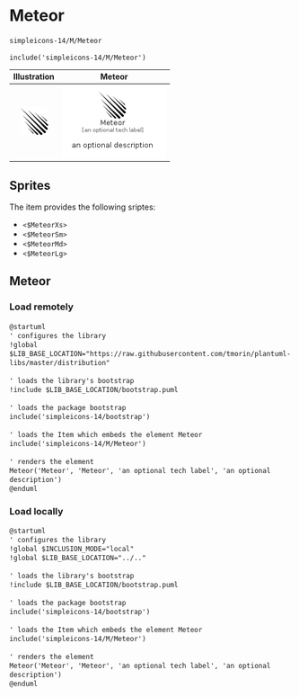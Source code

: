 # Meteor


```text
simpleicons-14/M/Meteor
```

```text
include('simpleicons-14/M/Meteor')
```



| Illustration | Meteor |
| :---: | :---: |
| ![illustration for Illustration](../../simpleicons-14/M/Meteor.png) | ![illustration for Meteor](../../simpleicons-14/M/Meteor.Local.png) |



## Sprites
The item provides the following sriptes:

- `<$MeteorXs>`
- `<$MeteorSm>`
- `<$MeteorMd>`
- `<$MeteorLg>`





## Meteor

### Load remotely
```plantuml
@startuml
' configures the library
!global $LIB_BASE_LOCATION="https://raw.githubusercontent.com/tmorin/plantuml-libs/master/distribution"

' loads the library's bootstrap
!include $LIB_BASE_LOCATION/bootstrap.puml

' loads the package bootstrap
include('simpleicons-14/bootstrap')

' loads the Item which embeds the element Meteor
include('simpleicons-14/M/Meteor')

' renders the element
Meteor('Meteor', 'Meteor', 'an optional tech label', 'an optional description')
@enduml
```

### Load locally
```plantuml
@startuml
' configures the library
!global $INCLUSION_MODE="local"
!global $LIB_BASE_LOCATION="../.."

' loads the library's bootstrap
!include $LIB_BASE_LOCATION/bootstrap.puml

' loads the package bootstrap
include('simpleicons-14/bootstrap')

' loads the Item which embeds the element Meteor
include('simpleicons-14/M/Meteor')

' renders the element
Meteor('Meteor', 'Meteor', 'an optional tech label', 'an optional description')
@enduml
```

